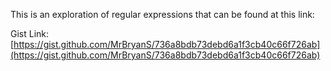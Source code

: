 
This is an exploration of regular expressions that can be found at this link: 

Gist Link:  [https://gist.github.com/MrBryanS/736a8bdb73debd6a1f3cb40c66f726ab](https://gist.github.com/MrBryanS/736a8bdb73debd6a1f3cb40c66f726ab)


